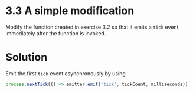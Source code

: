 # 3.3 A simple modification
Modify the function created in exercise 3.2 so that
it emits a `tick` event immediately after the function is invoked.

# Solution
Emit the first `tick` event asynchronously by using 
```javascript
process.nextTick(() => emitter.emit('tick', tickCount, milliseconds))
```
